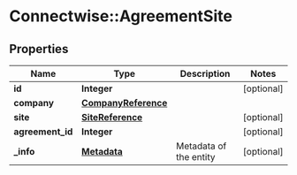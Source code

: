 # Connectwise::AgreementSite

## Properties
Name | Type | Description | Notes
------------ | ------------- | ------------- | -------------
**id** | **Integer** |  | [optional] 
**company** | [**CompanyReference**](CompanyReference.md) |  | 
**site** | [**SiteReference**](SiteReference.md) |  | [optional] 
**agreement_id** | **Integer** |  | [optional] 
**_info** | [**Metadata**](Metadata.md) | Metadata of the entity | [optional] 


